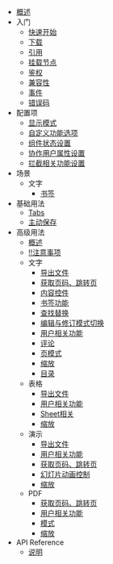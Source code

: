 * [概述](/README.md)
* 入门
  * [快速开始](/base/quick-start.md)
  * [下载](/base/download.md)
  * [引用](/base/import.md)
  * [挂载节点](/base/mount.md)
  * [鉴权](/base/auth.md)
  * [兼容性](/base/compatibility.md)
  * [事件](/base/event.md)
  * [错误码](/base/error.md)
* 配置项
  * [显示模式](/custom/mode.md)
  * [自定义功能选项](/custom/options.md)
  * [组件状态设置](/custom/component-state.md)
  * [协作用户属性设置](/custom/cooper-user.md)
  * [拦截相关功能设置](/custom/intercept.md)
* 场景
  * 文字
    * [书签](/scenes/word/bookmark.md)
* 基础用法
  * [Tabs](/base/tabs.md)
  * [主动保存](/base/save.md)
* 高级用法
  * [概述](/advance/index.md)
  * [!!注意事项](/advance/warn.md)
  * 文字
    * [导出文件](/advance/word/export.md)
    * [获取页码、跳转页](/advance/word/page.md)
    * [内容控件](/advance/word/content.md)
    * [书签功能](/advance/word/bookmark.md)
    * [查找替换](/advance/word/text.md)
    * [编辑与修订模式切换](/advance/word/edit_status.md)
    * [用户相关功能](/advance/word/user.md)
    * [评论](/advance/word/comment.md)
    * [页模式](/advance/word/page_mode.md)
    * [缩放](/advance/word/zoom.md)
    * [目录](/advance/word/docMap.md)
  * 表格
    * [导出文件](/advance/excel/export.md)
    * [用户相关功能](/advance/excel/user.md)
    * [Sheet相关](/advance/excel/sheet.md)
    * [缩放](/advance/excel/zoom.md)
  * 演示
    * [导出文件](/advance/ppt/export.md)
    * [用户相关功能](/advance/ppt/user.md)
    * [获取页码、跳转页](/advance/ppt/page.md)
    * [幻灯片动画控制](/advance/ppt/annimation.md)
    * [缩放](/advance/ppt/zoom.md)
  * PDF
    * [获取页码、跳转页](/advance/pdf/page.md)
    * [用户相关功能](/advance/pdf/user.md)
    * [模式](/advance/pdf/mode.md)
    * [缩放](/advance/pdf/zoom.md)
* API Reference
  * [说明](/api/index.md)
